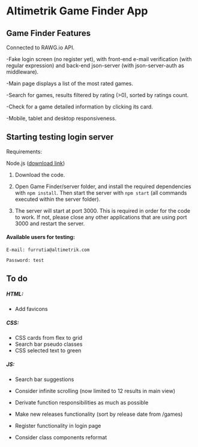 # Altimetrik Game Finder App



## Game Finder Features

Connected to RAWG.io API. 

-Fake login screen (no register yet), with front-end e-mail verification (with regular expression) and back-end json-server (with json-server-auth as middleware). 

-Main page displays a list of the most rated games. 

-Search for games, results filtered by rating (>0), sorted by ratings count.

-Check for a game detailed information by clicking its card. 

-Mobile, tablet and desktop responsiveness. 



## Starting testing login server 

Requirements:

Node.js ([download link](https://nodejs.org/en/download/))



1. Download the code. 

2. Open Game Finder/server folder, and install the required dependencies with `npm install`.  Then start the server with  `npm start` (all commands executed within the server folder).

3. The server will start at port 3000. This is required in order for the code to work. If not, please close any other applications that are using port 3000 and restart the server.

   

#### Available users for testing:

`E-mail: furrutia@altimetrik.com`

`Password: test`



## To do

##### HTML:

- Add favicons

##### CSS:

- CSS cards from flex to grid
- Search bar pseudo classes
- CSS selected text to green

##### JS:

- Search bar suggestions
- Consider infinite scrolling (now limited to 12 results in main view)
- Derivate function responsibilities as much as possible
- Make new releases functionality (sort by release date from /games)
- Register functionality in login page

- Consider class components reformat

